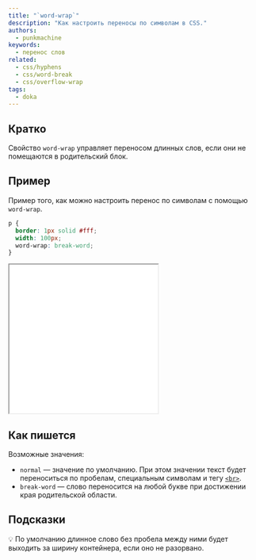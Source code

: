 ```yaml
---
title: "`word-wrap`"
description: "Как настроить переносы по символам в CSS."
authors:
  - punkmachine
keywords:
  - перенос слов
related:
  - css/hyphens
  - css/word-break
  - css/overflow-wrap
tags:
  - doka
---
```


## Кратко

Свойство `word-wrap` управляет переносом длинных слов, если они не помещаются в родительский блок.

## Пример

Пример того, как можно настроить перенос по символам с помощью `word-wrap`.

```css
p {
  border: 1px solid #fff;
  width: 100px;
  word-wrap: break-word;
}
```

<iframe title="Свойство word-wrap" src="demos/basic/" height="300"></iframe>

## Как пишется

Возможные значения:

- `normal` — значение по умолчанию. При этом значении текст будет переноситься по пробелам, специальным символам и тегу [`<br>`](/html/br/).
- `break-word` — слово переносится на любой букве при достижении края родительской области.

## Подсказки

💡 По умолчанию длинное слово без пробела между ними будет выходить за ширину контейнера, если оно не разорвано.
